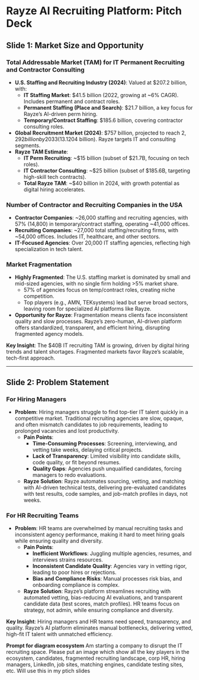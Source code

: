 # Rayze AI Recruiting Platform: Pitch Deck

## Slide 1: Market Size and Opportunity

### Total Addressable Market (TAM) for IT Permanent Recruiting and Contractor Consulting
- **U.S. Staffing and Recruiting Industry (2024)**: Valued at $207.2 billion, with:
  - **IT Staffing Market**: $41.5 billion (2022, growing at ~6% CAGR). Includes permanent and contract roles.[](https://altline.sobanco.com/staffing-recruitment-statistics/)[](https://askwonder.com/research/usa-market-size-tam-technology-recruiting-industry-co4c0k2cf)
  - **Permanent Staffing (Place and Search)**: $21.7 billion, a key focus for Rayze’s AI-driven perm hiring.[](https://altline.sobanco.com/staffing-recruitment-statistics/)
  - **Temporary/Contract Staffing**: $185.6 billion, covering contractor consulting roles.[](https://altline.sobanco.com/staffing-recruitment-statistics/)
- **Global Recruitment Market (2024)**: $757 billion, projected to reach $2,292 billion by 2033 (13.1% CAGR), with U.S. leading at ~27% share ($204 billion). Rayze targets IT and consulting segments.[](https://www.businessresearchinsights.com/market-reports/recruitment-market-106353)
- **Rayze TAM Estimate**:
  - **IT Perm Recruiting**: ~$15 billion (subset of $21.7B, focusing on tech roles).
  - **IT Contractor Consulting**: ~$25 billion (subset of $185.6B, targeting high-skill tech contracts).
  - **Total Rayze TAM**: ~$40 billion in 2024, with growth potential as digital hiring accelerates.

### Number of Contractor and Recruiting Companies in the USA
- **Contractor Companies**: ~26,000 staffing and recruiting agencies, with 57% (14,800) in temporary/contract staffing, operating ~41,000 offices.[](https://americanstaffing.net/research/fact-sheets-analysis-staffing-industry-trends/staffing-industry-statistics/)
- **Recruiting Companies**: ~27,000 total staffing/recruiting firms, with ~54,000 offices. Includes IT, healthcare, and other sectors.[](https://americanstaffing.net/research/fact-sheets-analysis-staffing-industry-trends/staffing-industry-statistics/)
- **IT-Focused Agencies**: Over 20,000 IT staffing agencies, reflecting high specialization in tech talent.[](https://appwrk.com/top-it-staffing-agencies-in-usa)

### Market Fragmentation
- **Highly Fragmented**: The U.S. staffing market is dominated by small and mid-sized agencies, with no single firm holding >5% market share.[](https://www.grandviewresearch.com/industry-analysis/us-healthcare-staffing-market)
  - 57% of agencies focus on temp/contract roles, creating niche competition.[](https://americanstaffing.net/research/fact-sheets-analysis-staffing-industry-trends/staffing-industry-statistics/)
  - Top players (e.g., AMN, TEKsystems) lead but serve broad sectors, leaving room for specialized AI platforms like Rayze.[](https://appwrk.com/top-it-staffing-agencies-in-usa)
- **Opportunity for Rayze**: Fragmentation means clients face inconsistent quality and slow processes. Rayze’s zero-human, AI-driven platform offers standardized, transparent, and efficient hiring, disrupting fragmented agency models.

**Key Insight**: The $40B IT recruiting TAM is growing, driven by digital hiring trends and talent shortages. Fragmented markets favor Rayze’s scalable, tech-first approach.

---

## Slide 2: Problem Statement

### For Hiring Managers
- **Problem**: Hiring managers struggle to find top-tier IT talent quickly in a competitive market. Traditional recruiting agencies are slow, opaque, and often mismatch candidates to job requirements, leading to prolonged vacancies and lost productivity.
  - **Pain Points**:
    - **Time-Consuming Processes**: Screening, interviewing, and vetting take weeks, delaying critical projects.
    - **Lack of Transparency**: Limited visibility into candidate skills, code quality, or fit beyond resumes.
    - **Quality Gaps**: Agencies push unqualified candidates, forcing managers to redo evaluations.
  - **Rayze Solution**: Rayze automates sourcing, vetting, and matching with AI-driven technical tests, delivering pre-evaluated candidates with test results, code samples, and job-match profiles in days, not weeks.

### For HR Recruiting Teams
- **Problem**: HR teams are overwhelmed by manual recruiting tasks and inconsistent agency performance, making it hard to meet hiring goals while ensuring quality and diversity.
  - **Pain Points**:
    - **Inefficient Workflows**: Juggling multiple agencies, resumes, and interviews strains resources.
    - **Inconsistent Candidate Quality**: Agencies vary in vetting rigor, leading to poor hires or rejections.
    - **Bias and Compliance Risks**: Manual processes risk bias, and onboarding compliance is complex.
  - **Rayze Solution**: Rayze’s platform streamlines recruiting with automated vetting, bias-reducing AI evaluations, and transparent candidate data (test scores, match profiles). HR teams focus on strategy, not admin, while ensuring compliance and diversity.

**Key Insight**: Hiring managers and HR teams need speed, transparency, and quality. Rayze’s AI platform eliminates manual bottlenecks, delivering vetted, high-fit IT talent with unmatched efficiency.


**Prompt for diagram ecosystem**
Am starting a company to disrupt the IT recruiting space. Please put an image which show all the key players in the ecosystem, candidates, fragmented recruiting landscape, corp HR, hiring managers, LinkedIn, job sites, matching engines, candidate testing sites, etc. Will use this in my ptich slides
